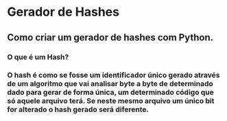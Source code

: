 # Gerador de Hashes
## Como criar um gerador de hashes com Python.
### O que é um Hash?
### O hash é como se fosse um identificador único gerado através de um algoritmo que vai analisar byte a byte de determinado dado para gerar de forma única, um determinado código que só aquele arquivo terá. Se neste mesmo arquivo um único bit for alterado o hash gerado será diferente.
